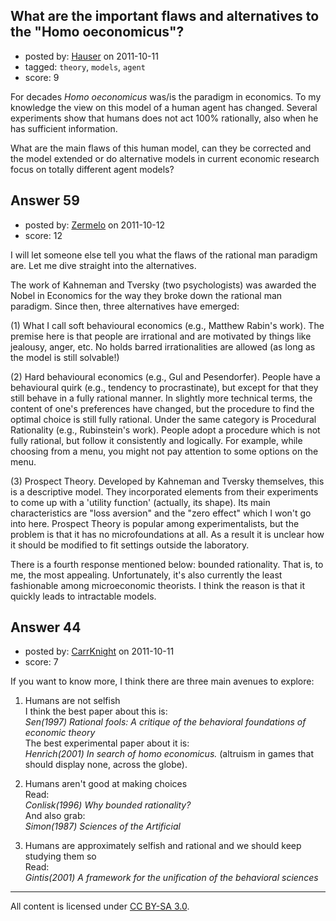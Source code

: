 ## What are the important flaws and alternatives to the "Homo oeconomicus"?

- posted by: [Hauser](https://stackexchange.com/users/-1/65-hauser) on 2011-10-11
- tagged: `theory`, `models`, `agent`
- score: 9

For decades *Homo oeconomicus* was/is the paradigm in economics. To my knowledge the view on this model of a human agent has changed. Several experiments show that humans does not act 100% rationally, also when he has sufficient information.

What are the main flaws of this human model, can they be corrected and the model extended or do alternative models in current economic research focus on totally different agent models?


## Answer 59

- posted by: [Zermelo](https://stackexchange.com/users/-1/68-zermelo) on 2011-10-12
- score: 12

I will let someone else tell you what the flaws of the rational man paradigm are. Let me dive straight into the alternatives.

The work of Kahneman and Tversky (two psychologists) was awarded the Nobel in Economics for the way they broke down the rational man paradigm. Since then, three alternatives have emerged:

(1) What I call soft behavioural economics (e.g., Matthew Rabin's work). The premise here is that people are irrational and are motivated by things like jealousy, anger, etc. No holds barred irrationalities are allowed (as long as the model is still solvable!)

(2) Hard behavioural economics (e.g., Gul and Pesendorfer). People have a behavioural quirk (e.g., tendency to procrastinate), but except for that they still behave in a fully rational manner. In slightly more technical terms, the content of one's preferences have changed, but the procedure to find the optimal choice is still fully rational. Under the same category is Procedural Rationality (e.g., Rubinstein's work). People adopt a procedure which is not fully rational, but follow it consistently and logically. For example, while choosing from a menu, you might not pay attention to some options on the menu.

(3) Prospect Theory. Developed by Kahneman and Tversky themselves, this is a descriptive model. They incorporated elements from their experiments to come up with a 'utility function' (actually, its shape). Its main characteristics are "loss aversion" and the "zero effect" which I won't go into here. Prospect Theory is popular among experimentalists, but the problem is that it has no microfoundations at all. As a result it is unclear how it should be modified to fit settings outside the laboratory.

There is a fourth response mentioned below: bounded rationality. That is, to me, the most appealing. Unfortunately, it's also currently the least fashionable among microeconomic theorists. I think the reason is that it quickly leads to intractable models.


## Answer 44

- posted by: [CarrKnight](https://stackexchange.com/users/-1/50-carrknight) on 2011-10-11
- score: 7

If you want to know more, I think there are three main avenues to explore:

 1. Humans are not selfish <br>
I think the best paper about this is:<br>
*Sen(1997) Rational fools: A critique of the behavioral foundations of economic theory <br>*
The best experimental paper about it is: <br>
*Henrich(2001) In search of homo economicus.* (altruism in games that should display none, across the globe).

 2. Humans aren't good at making choices <br>
Read: <br>
*Conlisk(1996) Why bounded rationality?* <br>
And also grab: <br>
*Simon(1987) Sciences of the Artificial*

 3. Humans are approximately selfish and rational and we should keep studying them so <br>
Read: <br>
*Gintis(2001) A framework for the unification of the behavioral sciences*




---

All content is licensed under [CC BY-SA 3.0](https://creativecommons.org/licenses/by-sa/3.0/).
